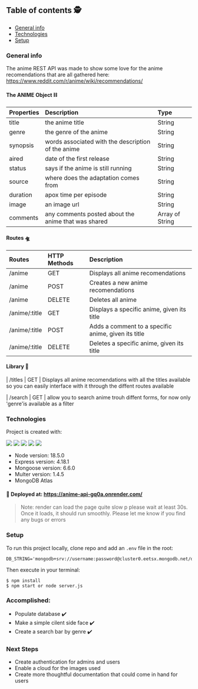 ## Table of contents 🕵️
* [General info](#general-info)
* [Technologies](#technologies)
* [Setup](#setup)


### General info
The anime REST API was made to show some love for the anime recomendations that are all gathered here:  https://www.reddit.com/r/anime/wiki/recommendations/

#### The ANIME Object ⛓️
| Properties | Description | Type  |
|:----------- |:---------------|:--------|
|title| the anime title | String| 
|genre| the genre of the anime | String | 
|synopsis|words associated with the description of the anime  |String | 
|aired|date of the first release | String| 
|status|says if the anime is still running | String | 
|source| where does the adaptation comes from | String | 
|duration| apox time per episode | String | 
|image| an image url | String |
|comments|any comments posted about the anime that was shared |Array of String | 

#### Routes 🛸
| Routes | HTTP Methods| Description
|:------- |:---------------|:--------------
| /anime      | GET                  | Displays all anime recomendations |JSON data
| /anime      | POST               | Creates a new anime recomendations |JSON data
| /anime      | DELETE            | Deletes all anime
|/anime/:title| GET     | Displays a specific anime, given its title |JSON data
|/anime/:title| POST  | Adds a comment to a specific anime, given its title |JSON data
|/anime/:title| DELETE | Deletes a specific anime, given its title

#### Library 🧭
| /titles      | GET                  | Displays all anime recomendations with all the
titles available so you can easily interface with it through the diffent routes available

| /search      | GET                  | allow you to search anime trouh diffent forms, 
for now only  'genre'is available as a filter

### Technologies
Project is created with:
<p>
<img src="https://img.shields.io/badge/MongoDB-4EA94B?style=for-the-badge&logo=mongodb&logoColor=white">
<img src="https://img.shields.io/badge/Express.js-404D59?style=for-the-badge">
<img src="https://img.shields.io/badge/JavaScript-F7DF1E?style=for-the-badge&logo=javascript&logoColor=black" >   
<img src="https://img.shields.io/badge/Node.js-43853D?style=for-the-badge&logo=node.js&logoColor=white">
<img src="https://img.shields.io/badge/Made%20with-Render-1f425f.svg">
</p>

* Node version: 18.5.0
* Express version: 4.18.1
* Mongoose version: 6.6.0
* Multer version: 1.4.5
* MongoDB Atlas

#### 🚀 Deployed at: https://anime-api-gq0a.onrender.com/
> Note: render can load the page quite slow p please wait at least 30s. Once it loads, it should run smoothly. Please let me know if you find any bugs or errors



### Setup
To run this project locally, clone repo and add an `.env` file in the root:
```
DB_STRING='mongodb+srv://username:password@cluster0.eetsx.mongodb.net/database_name'
```

Then execute in your terminal:
```
$ npm install
$ npm start or node server.js
```
### Accomplished:

- Populate database ✔️
- Make a simple cilent side face ✔️
- Create a search bar by genre ✔️
### Next Steps
- Create authentication for admins and users
- Enable a cloud for the images used 
- Create more thoughtful documentation that could come in hand for users 